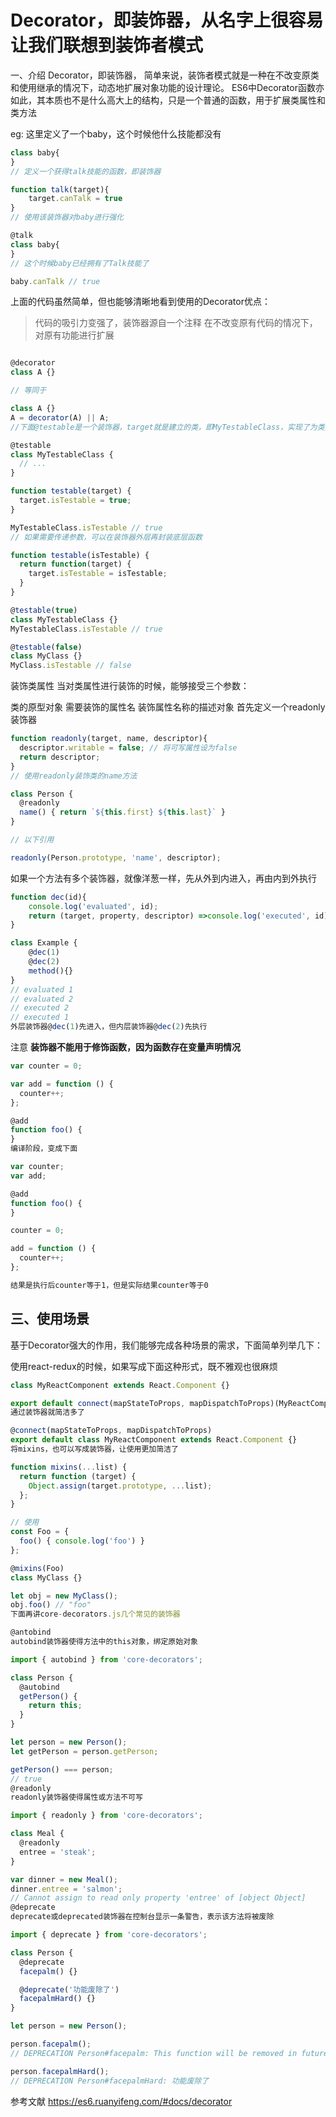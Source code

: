 # Decorator，即装饰器，从名字上很容易让我们联想到装饰者模式

一、介绍
Decorator，即装饰器，
简单来说，装饰者模式就是一种在不改变原类和使用继承的情况下，动态地扩展对象功能的设计理论。
ES6中Decorator函数亦如此，其本质也不是什么高大上的结构，只是一个普通的函数，用于扩展类属性和类方法

eg:
这里定义了一个baby，这个时候他什么技能都没有


```js
class baby{ 
}
// 定义一个获得talk技能的函数，即装饰器

function talk(target){
    target.canTalk = true
}
// 使用该装饰器对baby进行强化

@talk
class baby{
}
// 这个时候baby已经拥有了Talk技能了

baby.canTalk // true
```

上面的代码虽然简单，但也能够清晰地看到使用的Decorator优点：


> 代码的吸引力变强了，装饰器源自一个注释
> 在不改变原有代码的情况下，对原有功能进行扩展


```js

@decorator
class A {}

// 等同于

class A {}
A = decorator(A) || A;
//下面@testable是一个装饰器，target就是建立的类，即MyTestableClass，实现了为类添加静态属性

@testable
class MyTestableClass {
  // ...
}

function testable(target) {
  target.isTestable = true;
}

MyTestableClass.isTestable // true
// 如果需要传递参数，可以在装饰器外层再封装底层函数

function testable(isTestable) {
  return function(target) {
    target.isTestable = isTestable;
  }
}

@testable(true)
class MyTestableClass {}
MyTestableClass.isTestable // true

@testable(false)
class MyClass {}
MyClass.isTestable // false

```
装饰类属性
当对类属性进行装饰的时候，能够接受三个参数：

类的原型对象
需要装饰的属性名
装饰属性名称的描述对象
首先定义一个readonly装饰器
```js
function readonly(target, name, descriptor){
  descriptor.writable = false; // 将可写属性设为false
  return descriptor;
}
// 使用readonly装饰类的name方法

class Person {
  @readonly
  name() { return `${this.first} ${this.last}` }
}

// 以下引用

readonly(Person.prototype, 'name', descriptor);


```
如果一个方法有多个装饰器，就像洋葱一样，先从外到内进入，再由内到外执行


```js
function dec(id){
    console.log('evaluated', id);
    return (target, property, descriptor) =>console.log('executed', id);
}

class Example {
    @dec(1)
    @dec(2)
    method(){}
}
// evaluated 1
// evaluated 2
// executed 2
// executed 1
外层装饰器@dec(1)先进入，但内层装饰器@dec(2)先执行
```
注意
**装饰器不能用于修饰函数，因为函数存在变量声明情况**
```js
var counter = 0;

var add = function () {
  counter++;
};

@add
function foo() {
}
编译阶段，变成下面

var counter;
var add;

@add
function foo() {
}

counter = 0;

add = function () {
  counter++;
};

结果是执行后counter等于1，但是实际结果counter等于0
```
## 三、使用场景
基于Decorator强大的作用，我们能够完成各种场景的需求，下面简单列举几下：

使用react-redux的时候，如果写成下面这种形式，既不雅观也很麻烦
```js
class MyReactComponent extends React.Component {}

export default connect(mapStateToProps, mapDispatchToProps)(MyReactComponent);
通过装饰器就简洁多了

@connect(mapStateToProps, mapDispatchToProps)
export default class MyReactComponent extends React.Component {}
将mixins，也可以写成装饰器，让使用更加简洁了

function mixins(...list) {
  return function (target) {
    Object.assign(target.prototype, ...list);
  };
}

// 使用
const Foo = {
  foo() { console.log('foo') }
};

@mixins(Foo)
class MyClass {}

let obj = new MyClass();
obj.foo() // "foo"
下面再讲core-decorators.js几个常见的装饰器

@antobind
autobind装饰器使得方法中的this对象，绑定原始对象

import { autobind } from 'core-decorators';

class Person {
  @autobind
  getPerson() {
    return this;
  }
}

let person = new Person();
let getPerson = person.getPerson;

getPerson() === person;
// true
@readonly
readonly装饰器使得属性或方法不可写

import { readonly } from 'core-decorators';

class Meal {
  @readonly
  entree = 'steak';
}

var dinner = new Meal();
dinner.entree = 'salmon';
// Cannot assign to read only property 'entree' of [object Object]
@deprecate
deprecate或deprecated装饰器在控制台显示一条警告，表示该方法将被废除

import { deprecate } from 'core-decorators';

class Person {
  @deprecate
  facepalm() {}

  @deprecate('功能废除了')
  facepalmHard() {}
}

let person = new Person();

person.facepalm();
// DEPRECATION Person#facepalm: This function will be removed in future versions.

person.facepalmHard();
// DEPRECATION Person#facepalmHard: 功能废除了


```
参考文献
https://es6.ruanyifeng.com/#docs/decorator